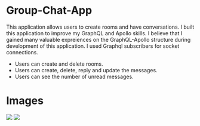 # Group-Chat-App
This application allows users to create rooms and have conversations. I built this application to improve my GraphQL and Apollo skills. I believe that I gained many 
valuable expreiences on the GraphQL-Apollo structure during development of this application. I used Graphql subscribers for socket connections. 

* Users can create and delete rooms.
* Users can create, delete, reply and update the messages.
* Users can see the number of unread messages.


# Images

<img src="https://user-images.githubusercontent.com/56139934/115691910-c4445d00-a35e-11eb-911a-47f1329e4e35.PNG"  > 
<img src="https://user-images.githubusercontent.com/56139934/115691969-d3c3a600-a35e-11eb-98e9-ca4441ec04d4.png" > 

